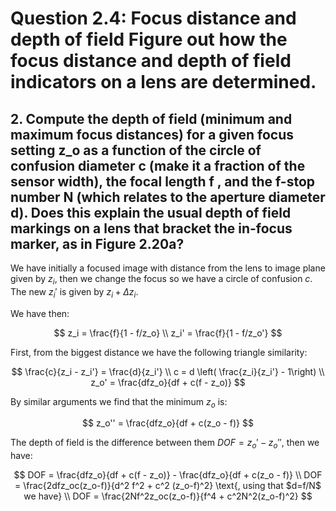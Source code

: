 # Question 2.4: Focus distance and depth of field Figure out how the focus distance and depth of field indicators on a lens are determined. 

## 2. Compute the depth of field (minimum and maximum focus distances) for a given focus setting z_o as a function of the circle of confusion diameter c (make it a fraction of the sensor width), the focal length f , and the f-stop number N (which relates to the aperture diameter d). Does this explain the usual depth of field markings on a lens that bracket the in-focus marker, as in Figure 2.20a?

We have initially a focused image with distance from the lens to image plane given by $z_i$, then we change the focus so we have a circle of confusion $c$. The new $z_i'$ is given by $z_i + \Delta z_i$. 

We have then:

$$
    z_i = \frac{f}{1 - f/z_o} \\ 
    z_i' = \frac{f}{1 - f/z_o'}
$$

First, from the biggest distance we have the following triangle similarity:

$$
    \frac{c}{z_i - z_i'} = \frac{d}{z_i'} \\
    c = d \left( \frac{z_i}{z_i'} - 1\right) \\
    z_o' = \frac{dfz_o}{df + c(f - z_o)}
$$

By similar arguments we find that the minimum $z_o$ is:

$$
    z_o'' = \frac{dfz_o}{df + c(z_o - f)}
$$

The depth of field is the difference between them $DOF = z_o' - z_o''$, then we have:

$$
    DOF = \frac{dfz_o}{df + c(f - z_o)} - \frac{dfz_o}{df + c(z_o - f)} \\
    DOF = \frac{2dfz_oc(z_o-f)}{d^2 f^2 + c^2 (z_o-f)^2} \text{, using that $d=f/N$ we have} \\
    DOF =  \frac{2Nf^2z_oc(z_o-f)}{f^4 + c^2N^2(z_o-f)^2}
$$

<!-- 


$$
    \frac{d}{z_i} = \frac{c}{z_i - \Delta z_i} \\ 
    c = d \left( 1 - \frac{\Delta z_i}{z_i} \right) 
$$ 

Now using the lens equation we also have:
$$
    z_i = \frac{z_o f}{z_o - f}
$$

By using the f-stop number we have $d=f/N$, and we also use c as a fraction of the width, so $c = \alpha W$, with $\alpha \in [0,1]$.

$$
    \alpha W = \frac{f}{N} \left( 1 - \frac{\Delta z_i}{z_i} \right) 
$$


Now we substitute for $\Delta z_i$:

$$
    \Delta z_i = \vert z_i - f \vert \\
    = \frac{z_o f}{z_o - f} - f \\
    = \frac{f^2}{z_o - f}
$$

Back on the original equation:

$$
    c = d \left( 1 - \frac{f}{z_o} \right)
$$

By using the f-stop number we have $d=f/N$, and we also use c as a fraction of the width, so $c = \alpha W$, with $\alpha \in [0,1]$.

$$
    \alpha W = \frac{f}{N} \left( 1 - \frac{f}{z_o} \right)
$$

We want to have a confusion diameter of less than $\alpha W$, then we have:

$$
    \frac{f}{N} \left( 1 - \frac{f}{z_o} \right) < \alpha W \\

$$ -->